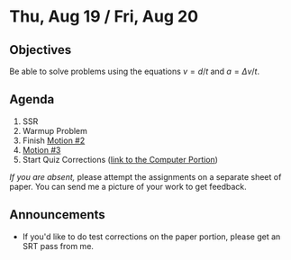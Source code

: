 Thu, Aug 19 / Fri, Aug 20
=====================

Objectives
------------
Be able to solve problems using the equations $v=d/t$ and $a=\Delta v/t$.

Agenda  
---------  

1. SSR
2. Warmup Problem
3. Finish [Motion #2][m2]
4. [Motion #3][m3]
5. Start Quiz Corrections ([link to the Computer Portion][c])

*If you are absent,* please attempt the assignments on a separate sheet of paper.  You can send me a picture of your work to get feedback.


Announcements
-------------  
- If you'd like to do test corrections on the paper portion, please get an SRT pass from me.

[m2]: https://avon.schoology.com/course/5138386942/materials/gp/5201801029
[m3]: https://avon.schoology.com/course/5138386942/materials/gp/5201801039
[c]: https://avon.schoology.com/assignment/5181054603/
<!--stackedit_data:
eyJoaXN0b3J5IjpbLTEyODA5NTAxMzQsLTM2NzY4ODA5MSw5Mj
QzOTMwMDYsLTE3Mzg1NjY4LDEzOTA5NDY2NTAsLTgxNzA1MzAx
MywtMTU2NzA1ODM1NSwyMDI0NzUyNTI0LDE4ODY2NDcxNDAsLT
I3MjAzODI3LDEzMDMzMzQ4MjcsMTU1MTk1MzEzNiwtMTEwNjE5
NzUxNSwtMTI4MTc0MjIzNiwxODQ5MTE3ODA1LDkwODkwMTA1OC
w5MTM5ODc5NjYsMTUyOTk0NjA1OCwxNjkyMjQ4NzUxLDQzNTI2
MjUwMl19
-->